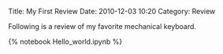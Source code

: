 Title: My First Review
Date: 2010-12-03 10:20
Category: Review

Following is a review of my favorite mechanical keyboard.

{% notebook Hello_world.ipynb %}
